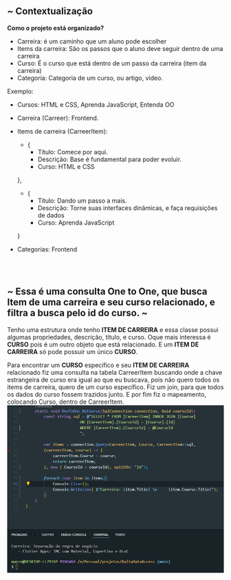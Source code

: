 ## ~ Contextualização
**Como o projeto está organizado?**

- Carreira: é um caminho que um aluno pode escolher
- Items da carreira: São os passos que o aluno deve seguir dentro de uma carreira
- Curso: É o curso que está dentro de um passo da carreira (item da carreira)
- Categoria: Categoria de um curso, ou artigo, vídeo.

Exemplo:
* Cursos: HTML e CSS, Aprenda JavaScript, Entenda OO
* Carreira (Carreer): Frontend.
* Items de carreira (CarreerItem):
    - {
        - Título: Comece por aqui.
        - Descrição: Base é fundamental para poder evoluir.
        - Curso: HTML e CSS
          
    },
   - {
        - Título: Dando um passo a mais.
        - Descrição: Torne suas interfaces dinâmicas, e faça requisições de dados
        - Curso: Aprenda JavaScript
          
    }
* Categorias: Frontend

<br /><br />


## ~ Essa é uma consulta One to One, que busca Item de uma carreira e seu curso relacionado, e filtra a busca pelo id do curso. ~

Tenho uma estrutura onde tenho **ITEM DE CARREIRA** e essa classe possui algumas propriedades, descrição, título, e curso.
Oque mais interessa é **CURSO** pois é um outro objeto que está relacionado. E um **ITEM DE CARREIRA** só pode possuir um único **CURSO**.

Para encontrar um **CURSO** específico e seu **ITEM DE CARREIRA** relacionado fiz uma consulta na tabela CarreerItem buscando onde a chave estrangeira de curso era igual ao que eu buscava, pois não quero todos os items de carreira, quero de um curso específico.
Fiz um join, para que todos os dados do curso fossem trazidos junto.
E por fim fiz o mapeamento, colocando Curso, dentro de CarreerItem.
![Screenshot](onetoone_by_course.png)
